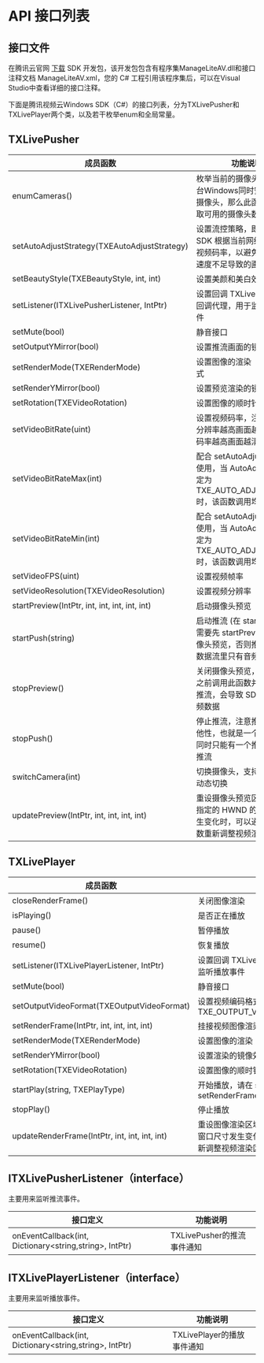 # API 接口列表

## 接口文件

在腾讯云官网 [下载](https://cloud.tencent.com/document/product/454/7873#Windows) SDK 开发包，该开发包包含有程序集ManageLiteAV.dll和接口注释文档 ManageLiteAV.xml，您的 C# 工程引用该程序集后，可以在Visual Studio中查看详细的接口注释。

下面是腾讯视频云Windows SDK（C#）的接口列表，分为TXLivePusher和TXLivePlayer两个类，以及若干枚举enum和全局常量。

## TXLivePusher

| 成员函数                                     | 功能说明                                     |
| ---------------------------------------- | ---------------------------------------- |
| enumCameras()                            | 枚举当前的摄像头，如果一台Windows同时安装了多个摄像头，那么此函数用于获取可用的摄像头数量和名称 |
| setAutoAdjustStrategy(TXEAutoAdjustStrategy) | 设置流控策略，即是否允许 SDK 根据当前网络情况调整视频码率，以避免网络上传速度不足导致的画面卡顿 |
| setBeautyStyle(TXEBeautyStyle, int, int) | 设置美颜和美白效果                                |
| setListener(ITXLivePusherListener, IntPtr) | 设置回调 TXLivePusher 的回调代理，用于监听推流事件         |
| setMute(bool)                            | 静音接口                                     |
| setOutputYMirror(bool)                   | 设置推流画面的镜像效果                              |
| setRenderMode(TXERenderMode)             | 设置图像的渲染（填充）模式                            |
| setRenderYMirror(bool)                   | 设置预览渲染的镜像效果                              |
| setRotation(TXEVideoRotation)            | 设置图像的顺时针旋转角度                             |
| setVideoBitRate(uint)                    | 设置视频码率，注意，不是分辨率越高画面越清晰，是码率越高画面越清晰        |
| setVideoBitRateMax(int)                  | 配合 setAutoAdjustStrategy 使用，当 AutoAdjust 策略指定为 TXE_AUTO_ADJUST_NONE 时，该函数调用均视为无效 |
| setVideoBitRateMin(int)                  | 配合 setAutoAdjustStrategy 使用，当 AutoAdjust 策略指定为 TXE_AUTO_ADJUST_NONE 时，该函数调用均视为无效 |
| setVideoFPS(uint)                        | 设置视频帧率                                   |
| setVideoResolution(TXEVideoResolution)   | 设置视频分辨率                                  |
| startPreview(IntPtr, int, int, int, int, int) | 启动摄像头预览                                  |
| startPush(string)                        | 启动推流 (在 startPush 之前需要先 startPreview 启动摄像头预览，否则推送出去的数据流里只有音频) |
| stopPreview()                            | 关闭摄像头预览，stopPush 之前调用此函数并不会停止推流，会导致 SDK 只推送音频数据 |
| stopPush()                               | 停止推流，注意推流 url 有排他性，也就是一个推流 Url 同时只能有一个推流端向上推流 |
| switchCamera(int)                        | 切换摄像头，支持在推流中动态切换                         |
| updatePreview(IntPtr, int, int, int, int) | 重设摄像头预览区域，当您指定的 HWND 的窗口尺寸发生变化时，可以通过这个函数重新调整视频渲染区域 |

## TXLivePlayer

| 成员函数                                     | 功能说明                                     |
| ---------------------------------------- | ---------------------------------------- |
| closeRenderFrame()                       | 关闭图像渲染                                   |
| isPlaying()                              | 是否正在播放                                   |
| pause()                                  | 暂停播放                                     |
| resume()                                 | 恢复播放                                     |
| setListener(ITXLivePlayerListener, IntPtr) | 设置回调 TXLivePlayer 的回调代理，用于监听播放事件         |
| setMute(bool)                            | 静音接口                                     |
| setOutputVideoFormat(TXEOutputVideoFormat) | 设置视频编码格式，默认格式是TXE_OUTPUT_VIDEO_WITHOUT_OUTPUT |
| setRenderFrame(IntPtr, int, int, int, int) | 挂接视频图像渲染                                 |
| setRenderMode(TXERenderMode)             | 设置图像的渲染（填充）模式                            |
| setRenderYMirror(bool)                   | 设置渲染的镜像效果                                |
| setRotation(TXEVideoRotation)            | 设置图像的顺时针旋转角度                             |
| startPlay(string, TXEPlayType)           | 开始播放，请在 startPlay 之前 setRenderFrame      |
| stopPlay()                               | 停止播放                                     |
| updateRenderFrame(IntPtr, int, int, int, int) | 重设图像渲染区域，当您指定的 HWND 的窗口尺寸发生变化时，可以通过这个函数重新调整视频渲染区域 |

## ITXLivePusherListener（interface）

主要用来监听推流事件。

| 接口定义                                     | 功能说明                |
| ---------------------------------------- | ------------------- |
| onEventCallback(int, Dictionary<string,string>, IntPtr) | TXLivePusher的推流事件通知 |

## ITXLivePlayerListener（interface）

主要用来监听播放事件。

| 接口定义                                     | 功能说明                |
| ---------------------------------------- | ------------------- |
| onEventCallback(int, Dictionary<string,string>, IntPtr) | TXLivePlayer的播放事件通知 |
